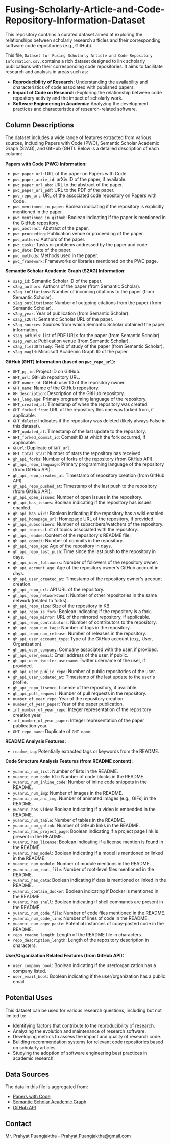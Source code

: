 # Fusing-Scholarly-Article-and-Code-Repository-Information-Dataset
This repository contains a curated dataset aimed at exploring the relationships between scholarly research articles and their corresponding software code repositories (e.g., GitHub).


This file, `Dataset for Fusing Scholarly Article and Code Repository Information.csv`, contains a rich dataset designed to link scholarly publications with their corresponding code repositories. It aims to facilitate research and analysis in areas such as:

* **Reproducibility of Research:** Understanding the availability and characteristics of code associated with published papers.
* **Impact of Code on Research:** Exploring the relationship between code repository activity and the impact of scholarly work.
* **Software Engineering in Academia:** Analyzing the development practices and characteristics of research-related software.


## Column Descriptions

The dataset includes a wide range of features extracted from various sources, including Papers with Code (PWC), Semantic Scholar Academic Graph (S2AG), and GitHub (GHT). Below is a detailed description of each column:

**Papers with Code (PWC) Information:**

* `pwc_paper_url`: URL of the paper on Papers with Code.
* `pwc_paper_arxiv_id`: arXiv ID of the paper, if available.
* `pwc_paper_url_abs`: URL to the abstract of the paper.
* `pwc_paper_url_pdf`: URL to the PDF of the paper.
* `pwc_repo_url`: URL of the associated code repository on Papers with Code.
* `pwc_mentioned_in_paper`: Boolean indicating if the repository is explicitly mentioned in the paper.
* `pwc_mentioned_in_github`: Boolean indicating if the paper is mentioned in the GitHub repository.
* `pwc_abstract`: Abstract of the paper.
* `pwc_proceeding`: Publication venue or proceeding of the paper.
* `pwc_authors`: Authors of the paper.
* `pwc_tasks`: Tasks or problems addressed by the paper and code.
* `pwc_date`: Date of the paper.
* `pwc_methods`: Methods used in the paper.
* `pwc_framework`: Frameworks or libraries mentioned on the PWC page.

**Semantic Scholar Academic Graph (S2AG) Information:**

* `s2ag_id`: Semantic Scholar ID of the paper.
* `s2ag_authors`: Authors of the paper (from Semantic Scholar).
* `s2ag_inCitations`: Number of incoming citations to the paper (from Semantic Scholar).
* `s2ag_outCitations`: Number of outgoing citations from the paper (from Semantic Scholar).
* `s2ag_year`: Year of publication (from Semantic Scholar).
* `s2ag_s2Url`: Semantic Scholar URL of the paper.
* `s2ag_sources`: Sources from which Semantic Scholar obtained the paper information.
* `s2ag_pdfUrls`: List of PDF URLs for the paper (from Semantic Scholar).
* `s2ag_venue`: Publication venue (from Semantic Scholar).
* `s2ag_fieldOfStudy`: Field of study of the paper (from Semantic Scholar).
* `s2ag_magId`: Microsoft Academic Graph ID of the paper.

**GitHub (GHT) Information (based on `pwc_repo_url`):**

* `GHT_pj_id`: Project ID on GitHub.
* `GHT_url`: GitHub repository URL.
* `GHT_owner_id`: GitHub user ID of the repository owner.
* `GHT_name`: Name of the GitHub repository.
* `GH_description`: Description of the GitHub repository.
* `GHT_language`: Primary programming language of the repository.
* `GHT_created_at`: Timestamp of when the repository was created.
* `GHT_forked_from`: URL of the repository this one was forked from, if applicable.
* `GHT_delete`: Indicates if the repository was deleted (likely always False in this dataset).
* `GHT_updated_at`: Timestamp of the last update to the repository.
* `GHT_forked_commit_id`: Commit ID at which the fork occurred, if applicable.
* `GHUrl`: Duplicate of `GHT_url`.
* `GHT_total_star`: Number of stars the repository has received.
* `gh_api_forks`: Number of forks of the repository (from GitHub API).
* `gh_api_repo_language`: Primary programming language of the repository (from GitHub API).
* `gh_api_repo_created_at`: Timestamp of repository creation (from GitHub API).
* `gh_api_repo_pushed_at`: Timestamp of the last push to the repository (from GitHub API).
* `gh_api_open_issues`: Number of open issues in the repository.
* `gh_api_has_issues`: Boolean indicating if the repository has issues enabled.
* `gh_api_has_wiki`: Boolean indicating if the repository has a wiki enabled.
* `gh_api_homepage_url`: Homepage URL of the repository, if provided.
* `gh_api_subscribers`: Number of subscribers/watchers of the repository.
* `gh_api_topics`: List of topics associated with the repository.
* `gh_api_readme`: Content of the repository's README file.
* `gh_api_commit`: Number of commits in the repository.
* `gh_api_repo_age`: Age of the repository in days.
* `gh_api_repo_last_push`: Time since the last push to the repository in days.
* `gh_api_user_followers`: Number of followers of the repository owner.
* `gh_api_account_age`: Age of the repository owner's GitHub account in days.
* `gh_api_user_created_at`: Timestamp of the repository owner's account creation.
* `gh_api_repo_url`: API URL of the repository.
* `gh_api_repo_networkCount`: Number of other repositories in the same network (related to forks).
* `gh_api_repo_size`: Size of the repository in KB.
* `gh_api_repo_is_fork`: Boolean indicating if the repository is a fork.
* `gh_api_repo_mirror`: URL of the mirrored repository, if applicable.
* `gh_api_repo_contributors`: Number of contributors to the repository.
* `gh_api_repo_num_tags`: Number of tags in the repository.
* `gh_api_repo_num_release`: Number of releases in the repository.
* `gh_api_user_account_type`: Type of the GitHub account (e.g., User, Organization).
* `gh_api_user_company`: Company associated with the user, if provided.
* `gh_api_user_email`: Email address of the user, if public.
* `gh_api_user_twitter_username`: Twitter username of the user, if provided.
* `gh_api_user_public_repo`: Number of public repositories of the user.
* `gh_api_user_updated_at`: Timestamp of the last update to the user's profile.
* `gh_api_repo_lisence`: License of the repository, if available.
* `gh_api_pull_request`: Number of pull requests in the repository.
* `number_of_year_repo`: Year of the repository creation.
* `number_of_year_paper`: Year of the paper publication.
* `int_number_of_year_repo`: Integer representation of the repository creation year.
* `int_number_of_year_paper`: Integer representation of the paper publication year.
* `GHT_repo_name`: Duplicate of `GHT_name`.

**README Analysis Features:**

* `readme_tag`: Potentially extracted tags or keywords from the README.

**Code Structure Analysis Features (from README content):**

* `yuanrui_num_list`: Number of lists in the README.
* `yuanrui_num_code_blk`: Number of code blocks in the README.
* `yuanrui_num_inline_code`: Number of inline code snippets in the README.
* `yuanrui_num_img`: Number of images in the README.
* `yuanrui_num_ani_img`: Number of animated images (e.g., GIFs) in the README.
* `yuanrui_has_video`: Boolean indicating if a video is embedded in the README.
* `yuanrui_num_table`: Number of tables in the README.
* `yuanrui_num_ghlink`: Number of GitHub links in the README.
* `yuanrui_has_project_page`: Boolean indicating if a project page link is present in the README.
* `yuanrui_has_license`: Boolean indicating if a license mention is found in the README.
* `yuanrui_has_model`: Boolean indicating if a model is mentioned or linked in the README.
* `yuanrui_num_module`: Number of module mentions in the README.
* `yuanrui_num_root_file`: Number of root-level files mentioned in the README.
* `yuanrui_has_data`: Boolean indicating if data is mentioned or linked in the README.
* `yuanrui_contain_docker`: Boolean indicating if Docker is mentioned in the README.
* `yuanrui_has_shell`: Boolean indicating if shell commands are present in the README.
* `yuanrui_num_code_file`: Number of code files mentioned in the README.
* `yuanrui_num_code_line`: Number of lines of code in the README.
* `yuanrui_num_copy_paste`: Potential instances of copy-pasted code in the README.
* `repo_readme_length`: Length of the README file in characters.
* `repo_description_length`: Length of the repository description in characters.

**User/Organization Related Features (from GitHub API):**

* `user_company_bool`: Boolean indicating if the user/organization has a company listed.
* `user_email_bool`: Boolean indicating if the user/organization has a public email.

## Potential Uses

This dataset can be used for various research questions, including but not limited to:

* Identifying factors that contribute to the reproducibility of research.
* Analyzing the evolution and maintenance of research software.
* Developing metrics to assess the impact and quality of research code.
* Building recommendation systems for relevant code repositories based on scholarly articles.
* Studying the adoption of software engineering best practices in academic research.

## Data Sources

The data in this file is aggregated from:

* [Papers with Code](https://paperswithcode.com/)
* [Semantic Scholar Academic Graph](https://www.semanticscholar.org/open-data)
* [GitHub API](https://docs.github.com/en/rest)


## Contact
Mr. Prahyat Puangjaktha - Prahyat.Puangjaktha@gmail.com
